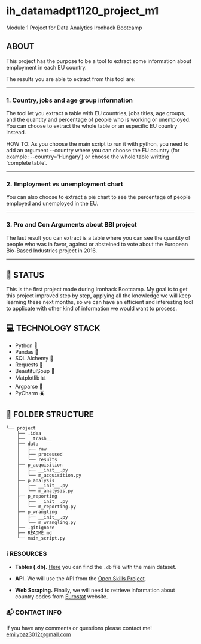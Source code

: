 # ih_datamadpt1120_project_m1
Module 1 Project for Data Analytics Ironhack Bootcamp

## **ABOUT**

This project has the purpose to be a tool to extract some information about employment in each EU country. 

The results you are able to extract from this tool are:

---

### 1. Country, jobs and age group information
The tool let you extract a table with EU countries, jobs titles, age groups, and the quantity and percentage of people who is working or unemployed. You can choose to extract the whole table or an especific EU country instead. 

HOW TO: As you choose the main script to run it with python, you need to add an argument --country where you can choose the EU country (for example: --country='Hungary') or choose the whole table writting 'complete table'.

---

### 2. Employment vs unemployment chart
You can also choose to extract a pie chart to see the percentage of people employed and unemployed in the EU. 

---

### 3. Pro and Con Arguments about BBI project
The last result you can extract is a table where you can see the quantity of people who was in favor, against or absteined to vote about the European Bio-Based Industries project in  2016. 

---

## :bug: **STATUS**
This is the first project made during Ironhack Bootcamp. My goal is to get this project improved step by step, applying all the knowledge we will keep learning these next months, so we can have an efficient and interesting tool to applicate with other kind of information we would want to process.

## :computer: **TECHNOLOGY STACK**
- Python :snake:
- Pandas :panda_face: 
- SQL Alchemy :electric_plug:
- Requests :link:
- BeautifulSoup :ramen:
- Matplotlib :bar_chart:
- Argparse :book:
- PyCharm :beetle:

## :open_file_folder: **FOLDER STRUCTURE**
```
└── project
    ├── .idea
    ├── __trash__
    ├── data
    │   ├── raw
    │   ├── processed
    │   └── results
    ├── p_acquisition
    │   ├── __init__.py
    │   └── m_acquisition.py
    ├── p_analysis
    │   ├── __init__.py
    │   └── m_analysis.py
    ├── p_reporting
    │   ├── __init__.py
    │   └── m_reporting.py
    ├── p_wrangling
    │   ├── __init__.py
    │   └── m_wrangling.py
    ├── .gitignore
    ├── README.md
    └── main_script.py
```

### :information_source: **RESOURCES**

- **Tables (.db).** [Here](http://www.potacho.com/files/ironhack/raw_data_project_m1.db) you can find the `.db` file with the main dataset.

- **API.** We will use the API from the [Open Skills Project](http://dataatwork.org/data/). 

- **Web Scraping.** Finally, we will need to retrieve information about country codes from [Eurostat](https://ec.europa.eu/eurostat/statistics-explained/index.php/Glossary:Country_codes) website.
    
    
### :mailbox_with_mail: CONTACT INFO

If you have any comments or questions please contact me! emilypaz3012@gmail.com

